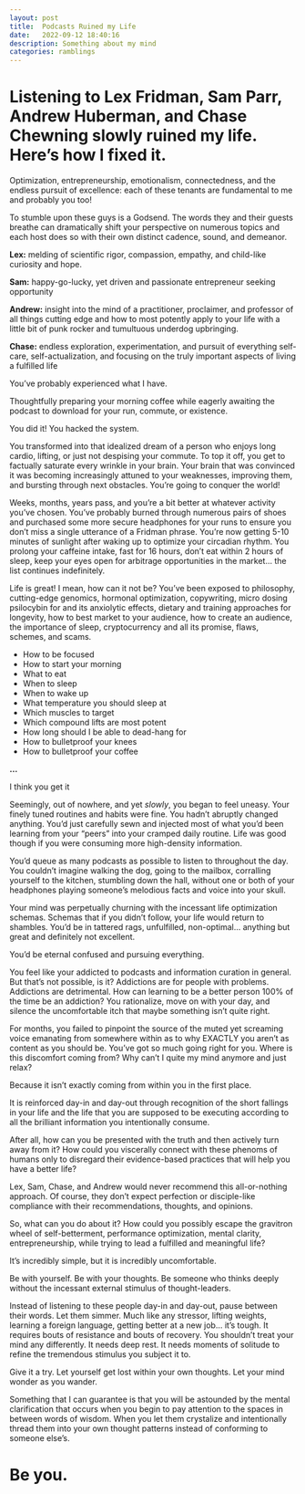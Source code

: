 ```yaml
---
layout: post
title:  Podcasts Ruined my Life
date:   2022-09-12 18:40:16
description: Something about my mind
categories: ramblings
---
```

<h1>Listening to Lex Fridman, Sam Parr, Andrew Huberman, and Chase Chewning slowly ruined my life. Here’s how I fixed it.</h1>

Optimization, entrepreneurship, emotionalism, connectedness, and the endless pursuit of excellence: each of these tenants are fundamental to me and probably you too! 

To stumble upon these guys is a Godsend. The words they and their guests breathe can dramatically shift your perspective on numerous topics and each host does so with their own distinct cadence, sound, and demeanor.

**Lex:** melding of scientific rigor, compassion, empathy, and child-like curiosity and hope.

**Sam:** happy-go-lucky, yet driven and passionate entrepreneur seeking opportunity

**Andrew:** insight into the mind of a practitioner, proclaimer, and professor of all things cutting edge and how to most potently apply to your life with a little bit of punk rocker and tumultuous underdog upbringing.

**Chase:** endless exploration, experimentation, and pursuit of everything self-care, self-actualization, and focusing on the truly important aspects of living a fulfilled life

You’ve probably experienced what I have.

Thoughtfully preparing your morning coffee while eagerly awaiting the podcast to download for your run, commute, or existence.

You did it! You hacked the system.

You transformed into that idealized dream of a person who enjoys long cardio, lifting, or just not despising your commute. To top it off, you get to factually saturate every wrinkle in your brain. Your brain that was convinced it was becoming increasingly attuned to your weaknesses, improving them, and bursting through next obstacles. You’re going to conquer the world!

Weeks, months, years pass, and you’re a bit better at whatever activity you’ve chosen. You’ve probably burned through numerous pairs of shoes and purchased some more secure headphones for your runs to ensure you don’t miss a single utterance of a Fridman phrase. You’re now getting 5-10 minutes of sunlight after waking up to optimize your circadian rhythm. You prolong your caffeine intake, fast for 16 hours, don’t eat within 2 hours of sleep, keep your eyes open for arbitrage opportunities in the market… the list continues indefinitely.

Life is great! I mean, how can it not be? You’ve been exposed to philosophy, cutting-edge genomics, hormonal optimization, copywriting, micro dosing psilocybin for and its anxiolytic
effects, dietary and training approaches for longevity, how to best market to your audience, how to create an audience, the importance of sleep, cryptocurrency and all its promise, flaws, schemes, and scams.

-	How to be focused
-	How to start your morning
-	What to eat
-	When to sleep
-	When to wake up 
-	What temperature you should sleep at
-	Which muscles to target
-	Which compound lifts are most potent
-	How long should I be able to dead-hang for
-	How to bulletproof your knees
-	How to bulletproof your coffee

**...**

I think you get it


Seemingly, out of nowhere, and yet _slowly_, you began to feel uneasy. Your finely tuned routines and habits were fine. You hadn’t abruptly changed anything. You’d just carefully sewn and injected most of what you’d been learning from your “peers” into your cramped daily routine. Life was good though if you were consuming more high-density information.

You’d queue as many podcasts as possible to listen to throughout the day. You couldn’t imagine walking the dog, going to the mailbox, corralling yourself to the kitchen, stumbling down the hall, without one or both of your headphones playing someone’s melodious facts and voice into your skull.

Your mind was perpetually churning with the incessant life optimization schemas. Schemas that if you didn’t follow, your life would return to shambles. You’d be in tattered rags, unfulfilled, non-optimal… anything but great and definitely not excellent.

You’d be eternal confused and pursuing everything.

You feel like your addicted to podcasts and information curation in general. But that’s not possible, is it? Addictions are for people with problems. Addictions are detrimental. How can learning to be a better person 100% of the time be an addiction? You rationalize, move on with your day, and silence the uncomfortable itch that maybe something isn’t quite right.

For months, you failed to pinpoint the source of the muted yet screaming voice emanating from somewhere within as to why EXACTLY you aren’t as content as you should be. You’ve got so much going right for you. Where is this discomfort coming from? Why can’t I quite my mind anymore and just relax?

Because it isn’t exactly coming from within you in the first place.

It is reinforced day-in and day-out through recognition of the short fallings in your life and the life that you are supposed to be executing according to all the brilliant information you intentionally consume.

After all, how can you be presented with the truth and then actively turn away from it? How could you viscerally connect with these phenoms of humans only to disregard their evidence-based practices that will help you have a better life?

Lex, Sam, Chase, and Andrew would never recommend this all-or-nothing approach. Of course, they don’t expect perfection or disciple-like compliance with their recommendations, thoughts, and opinions.

So, what can you do about it? How could you possibly escape the gravitron wheel of self-betterment, performance optimization, mental clarity, entrepreneurship, while trying to lead a fulfilled and meaningful life?

It’s incredibly simple, but it is incredibly uncomfortable.

Be with yourself. Be with your thoughts. Be someone who thinks deeply without the incessant external stimulus of thought-leaders.

Instead of listening to these people day-in and day-out, pause between their words. Let them simmer. Much like any stressor, lifting weights, learning a foreign language, getting better at a new job… it’s tough. It requires bouts of resistance and bouts of recovery. You shouldn’t treat your mind any differently. It needs deep rest. It needs moments of solitude to refine the tremendous stimulus you subject it to.

Give it a try. Let yourself get lost within your own thoughts. Let your mind wonder as you wander. 

Something that I can guarantee is that you will be astounded by the mental clarification that occurs when you begin to pay attention to the spaces in between words of wisdom. When you let them crystalize and intentionally thread them into your own thought patterns instead of conforming to someone else’s.

# Be you.

